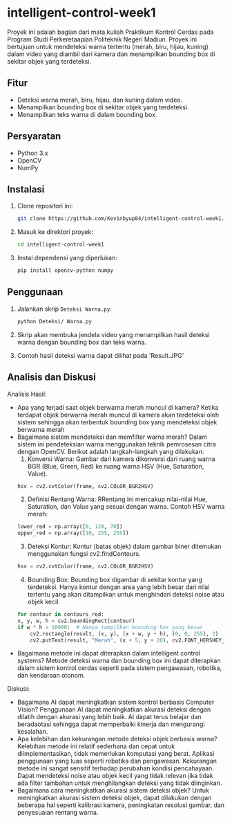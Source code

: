 # intelligent-control-week1

Proyek ini adalah bagian dari mata kuliah Praktikum Kontrol Cerdas pada Program Studi Perkeretaapian Politeknik Negeri Madiun. Proyek ini bertujuan untuk mendeteksi warna tertentu (merah, biru, hijau, kuning) dalam video yang diambil dari kamera dan menampilkan bounding box di sekitar objek yang terdeteksi.

## Fitur

- Deteksi warna merah, biru, hijau, dan kuning dalam video.
- Menampilkan bounding box di sekitar objek yang terdeteksi.
- Menampilkan teks warna di dalam bounding box.

## Persyaratan

- Python 3.x
- OpenCV
- NumPy

## Instalasi

1. Clone repositori ini:
    ```bash
    git clone https://github.com/Kevinbyup84/intelligent-control-week1.git
    ```
2. Masuk ke direktori proyek:
    ```bash
    cd intelligent-control-week1
    ```
3. Instal dependensi yang diperlukan:
    ```bash
    pip install opencv-python numpy
    ```

## Penggunaan

1. Jalankan skrip `Deteksi Warna.py`:
    ```bash
    python Deteksi/ Warna.py
    ```
2. Skrip akan membuka jendela video yang menampilkan hasil deteksi warna dengan bounding box dan teks warna.

3. Contoh hasil deteksi warna dapat dilihat pada 'Result.JPG'

## Analisis dan Diskusi

Analisis Hasil:
- Apa yang terjadi saat objek berwarna merah muncul di kamera?
    Ketika terdapat objek berwarna merah muncul di kamera akan terdeteksi oleh sistem sehingga akan terbentuk bounding box yang mendeteksi objek berwarna merah
- Bagaimana sistem mendeteksi dan memfilter warna merah?
    Dalam sistem ini pendeteksian warna menggunakan teknik pemrosesan citra dengan OpenCV. Berikut adalah langkah-langkah yang dilakukan:
    1. Konversi Warna: Gambar dari kamera dikonversi dari ruang warna BGR (Blue, Green, Red) ke ruang warna HSV (Hue, Saturation, Value).
    ```python
    hsv = cv2.cvtColor(frame, cv2.COLOR_BGR2HSV)
    ```
    2. Definisi Rentang Warna: RRentang ini mencakup nilai-nilai Hue, Saturation, dan Value yang sesuai dengan warna. Contoh HSV warna merah:
    ```python
    lower_red = np.array([0, 120, 70])
    upper_red = np.array([10, 255, 255])
    ```
    3. Deteksi Kontur: Kontur (batas objek) dalam gambar biner ditemukan menggunakan fungsi cv2.findContours.
    ```python
    hsv = cv2.cvtColor(frame, cv2.COLOR_BGR2HSV)
    ```
    4. Bounding Box: Bounding box digambar di sekitar kontur yang terdeteksi. Hanya kontur dengan area yang lebih besar dari nilai tertentu yang akan ditampilkan untuk menghindari deteksi noise atau objek kecil.
    ```python
    for contour in contours_red:
    x, y, w, h = cv2.boundingRect(contour)
    if w * h > 10000:  # Hanya tampilkan bounding box yang besar
        cv2.rectangle(result, (x, y), (x + w, y + h), (0, 0, 255), 2)  # Warna merah
        cv2.putText(result, "Merah", (x + 5, y + 20), cv2.FONT_HERSHEY_SIMPLEX, 0.5, (0, 0, 255), 2)
    ```
- Bagaimana metode ini dapat diterapkan dalam intelligent control systems?
    Metode deteksi warna dan bounding box ini dapat diterapkan dalam sistem kontrol cerdas seperti pada sistem pengawasan, robotika, dan kendaraan otonom.

Diskusi:
- Bagaimana AI dapat meningkatkan sistem kontrol berbasis Computer Vision?
    Penggunaan AI dapat meningkatkan akurasi deteksi dengan dilatih dengan akurasi yang lebih baik. AI dapat terus belajar dan beradaotasi sehingga dapat memperbaiki kinerja dan mengurangi kesalahan.
- Apa kelebihan dan kekurangan metode deteksi objek berbasis warna?
    Kelebihan metode ini relatif sederhana dan cepat untuk diimplementasikan, tidak memerlukan komputasi yang berat. Aplikasi penggunaan yang luas seperti robotika dan pengawasan.
    Kekurangan metode ini sangat sensitif terhadap perubahan kondisi pencahayaan. Dapat mendeteksi noise atau objek kecil yang tidak relevan jika tidak ada filter tambahan untuk menghilangkan deteksi yang tidak diinginkan.
- Bagaimana cara meningkatkan akurasi sistem deteksi objek?
    Untuk meningkatkan akurasi sistem deteksi objek, dapat dilakukan dengan beberapa hal seperti kalibrasi kamera, peningkatan resolusi gambar, dan penyesuaian rentang warna.